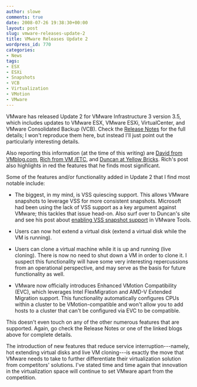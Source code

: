 ```yaml
---
author: slowe
comments: true
date: 2008-07-26 19:38:30+00:00
layout: post
slug: vmware-releases-update-2
title: VMware Releases Update 2
wordpress_id: 770
categories:
- News
tags:
- ESX
- ESXi
- Snapshots
- VCB
- Virtualization
- VMotion
- VMware
---
```


VMware has released Update 2 for VMware Infrastructure 3 version 3.5, which includes updates to VMware ESX, VMware ESXi, VirtualCenter, and VMware Consolidated Backup (VCB). Check the [Release Notes](http://www.vmware.com/support/vi3/doc/vi3_esx35u2_vc25u2_rel_notes.html) for the full details; I won't reproduce them here, but instead I'll just point out the particularly interesting details.

Also reporting this information (at the time of this writing) are [David from VMblog.com](http://vmblog.com/archive/2008/07/26/vmware-releases-update-2-for-esx-3-5.aspx), [Rich from VM /ETC](http://vmetc.com/2008/07/26/esx-35-update-2-released-with-new-fixes-and-new-features/#more-546), and [Duncan at Yellow Bricks](http://www.yellow-bricks.com/2008/07/26/esx-35-update-2-available-now/). Rich's post also highlights in red the features that he finds most significant.

Some of the features and/or functionality added in Update 2 that I find most notable include:

* The biggest, in my mind, is VSS quiescing support. This allows VMware snapshots to leverage VSS for more consistent snapshots. Microsoft had been using the lack of VSS support as a key argument against VMware; this tackles that issue head-on. Also surf over to Duncan's site and see his post about [enabling VSS snapshot support](http://www.yellow-bricks.com/2008/07/26/vss-snapshots/) in VMware Tools.

* Users can now hot extend a virtual disk (extend a virtual disk while the VM is running).

* Users can clone a virtual machine while it is up and running (live cloning). There is now no need to shut down a VM in order to clone it. I suspect this functionality will have some very interesting repercussions from an operational perspective, and may serve as the basis for future functionality as well.

* VMware now officially introduces Enhanced VMotion Compatibility (EVC), which leverages Intel FlexMigration and AMD-V Extended Migration support. This functionality automatically configures CPUs within a cluster to be VMotion-compatible and won't allow you to add hosts to a cluster that can't be configured via EVC to be compatible.

This doesn't even touch on any of the other numerous features that are supported. Again, go check the Release Notes or one of the linked blogs above for complete details.

The introduction of new features that reduce service interruption---namely, hot extending virtual disks and live VM cloning---is exactly the move that VMware needs to take to further differentiate their virtualization solution from competitors' solutions. I've stated time and time again that innovation in the virtualization space will continue to set VMware apart from the competition.
